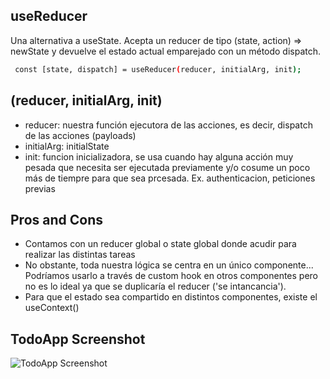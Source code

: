 ## useReducer

Una alternativa a useState. Acepta un reducer de tipo (state, action) => newState y devuelve el estado actual emparejado con un método dispatch.

```bash
 const [state, dispatch] = useReducer(reducer, initialArg, init);
```

## (reducer, initialArg, init)

- reducer: nuestra función ejecutora de las acciones, es decir, dispatch de las acciones (payloads)
- initialArg: initialState
- init: funcion inicializadora, se usa cuando hay alguna acción muy pesada que necesita ser ejecutada previamente y/o cosume un poco más de tiempre para que sea prcesada. Ex. authenticacion, peticiones previas

## Pros and Cons

- Contamos con un reducer global o state global donde acudir para realizar las distintas tareas
- No obstante, toda nuestra lógica se centra en un único componente... Podríamos usarlo a través de custom hook en otros componentes pero no es lo ideal ya que se duplicaría el reducer ('se intancancia').
- Para que el estado sea compartido en distintos componentes, existe el useContext()

## TodoApp Screenshot

![TodoApp Screenshot]("https://github.com/LokeshPereiro/react-hooks-and-custom-hooks/blob/main/src/wireframe/useReducer-TODO-app.png?raw=true")
